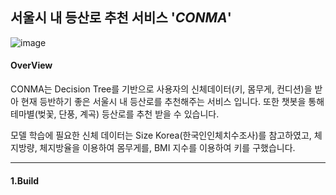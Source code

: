 ## 서울시 내 등산로 추천 서비스 '<i>CONMA</i>'

![image](https://user-images.githubusercontent.com/66653030/229333646-63c16cf7-bf63-4883-9c37-6dcf757ee11a.png)

#### OverView

CONMA는 Decision Tree를 기반으로 사용자의 신체데이터(키, 몸무게, 컨디션)을 받아 현재 등반하기 좋은 서울시 내 등산로를 추천해주는 서비스 입니다. 
또한 챗봇을 통해 테마별(벚꽃, 단풍, 계곡) 등산로를 추천 받을 수 있습니다. 

모델 학습에 필요한 신체 데이터는 Size Korea(한국인인체치수조사)를 참고하였고, 체지방량, 체지방율을 이용하여 몸무게를, BMI 지수를 이용하여 키를 구했습니다. 
***
#### 1.Build
